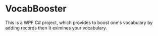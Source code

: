 VocabBooster
============

This is a WPF C# project, which provides to boost one's vocabulary by adding records then It eximines your vocabulary.
